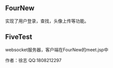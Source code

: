 ## FourNew 
实现了用户登录，查找，头像上传等功能。
## FiveTest
websocket服务器，客户端在FourNew的meet.jsp中

作者：徐志
QQ:1808212297

